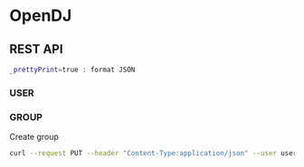# OpenDJ

## REST API
```bash
_prettyPrint=true : format JSON
```
### USER

### GROUP

Create group
```bash
curl --request PUT --header "Content-Type:application/json" --user user:password --data '{ "cn" : "value", "members" : [ { "uid" : "uid1" } ] }' https://localhost:8380/api/groups/groupname
```
